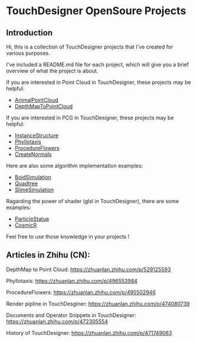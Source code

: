 TouchDesigner OpenSoure Projects
================================

## Introduction

Hi, this is a collection of TouchDesigner projects that I've created for various purposes.

I've included a README.md file for each project, which will give you a brief overview of what the project is about.

If you are interested in Point Cloud in TouchDesigner, these projects may be helpful:

- [AnimalPointCloud](AnimalPointCloud/README.md)
- [DepthMapToPointCloud](DepthMapToPointCloud/README.md)

If you are interested in PCG in TouchDesigner, these projects may be helpful:

- [InstanceStructure](InstanceStructure/README.md)
- [Phyllotaxis](Phyllotaxis/README.md)
- [ProcedureFlowers](ProcedureFlowers/README.md)
- [CreateNormals](CreateNormals/README.md)

Here are also some algorithm implementation examples:

- [BoidSimulation](BoidSimulation/README.md)
- [Quadtree](Quadtree/README.md)
- [SlimeSimulation](SliMESimulation/README.md)

Ragarding the power of shader (glsl in TouchDesigner), there are some examples:

- [ParticleStatue](ParticleStatue/README.md)
- [CosmicR](CosmicR/README.md)

Feel free to use those knowledge in your projects !

## Articles in Zhihu (CN):

DepthMap to Point Cloud:
https://zhuanlan.zhihu.com/p/529125593

Phyllotaxis:
https://zhuanlan.zhihu.com/p/496553984

ProcedureFlowers:
https://zhuanlan.zhihu.com/p/495502946

Render pipline in TouchDesginer:
https://zhuanlan.zhihu.com/p/474080739

Documents and Operator Snippets in TouchDesigner:
https://zhuanlan.zhihu.com/p/472305554

History of TouchDesigner:
https://zhuanlan.zhihu.com/p/471749063


